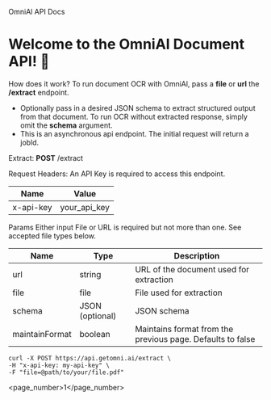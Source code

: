 OmniAl API Docs

# Welcome to the OmniAI Document API! 🚀

How does it work?
To run document OCR with OmniAl, pass a **file** or **url** the **/extract** endpoint.
- Optionally pass in a desired JSON schema to extract structured output from that document. To run OCR without extracted response, simply omit the **schema** argument.
- This is an asynchronous api endpoint. The initial request will return a jobld.

Extract: **POST** /extract

Request Headers:
An API Key is required to access this endpoint.

<table>
  <thead>
    <tr>
      <th>Name</th>
      <th>Value</th>
    </tr>
  </thead>
  <tbody>
    <tr>
      <td>x-api-key</td>
      <td>your_api_key</td>
    </tr>
  </tbody>
</table>

Params
Either input File or URL is required but not more than one. See accepted file types below.

<table>
  <thead>
    <tr>
      <th>Name</th>
      <th>Type</th>
      <th>Description</th>
    </tr>
  </thead>
  <tbody>
    <tr>
      <td>url</td>
      <td>string</td>
      <td>URL of the document used for extraction</td>
    </tr>
    <tr>
      <td>file</td>
      <td>file</td>
      <td>File used for extraction</td>
    </tr>
    <tr>
      <td>schema</td>
      <td>JSON (optional)</td>
      <td>JSON schema</td>
    </tr>
    <tr>
      <td>maintainFormat</td>
      <td>boolean</td>
      <td>Maintains format from the previous page. Defaults to false</td>
    </tr>
  </tbody>
</table>

```
curl -X POST https://api.getomni.ai/extract \
-H "x-api-key: my-api-key" \
-F "file=@path/to/your/file.pdf"
```

<page_number>1</page_number>